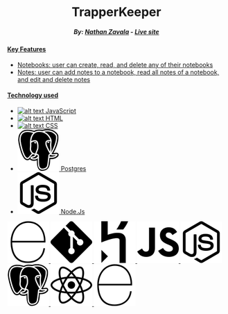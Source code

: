 <h1 align="center"> TrapperKeeper </h1>

<h5 align="center">  By:  <a href="https://github.com/zavadev">Nathan Zavala</a> - <a href="https://trapper-keeper.herokuapp.com/"><i>Live site</i></h5>

#### Key Features
- Notebooks: user can create, read, and delete any of their notebooks
- Notes: user can add notes to a notebook, read all notes of a notebook, and edit and delete notes

#### Technology used
- ![alt text](https://github.com/abranhe/programming-languages-logos/blob/master/src/javascript/javascript_24x24.png) JavaScript
- ![alt text](https://github.com/abranhe/programming-languages-logos/blob/master/src/html/html_24x24.png) HTML
- ![alt text](https://github.com/abranhe/programming-languages-logos/blob/master/src/css/css_24x24.png) CSS
- ![alt text](https://github.com/Workshape/tech-icons/blob/master/icons/postgres.svg) Postgres
- ![alt text](https://github.com/Workshape/tech-icons/blob/master/icons/nodejs.svg) Node.Js

![alt text](https://github.com/Workshape/tech-icons/blob/master/icons/expressjs.svg)
   ![alt text](https://github.com/Workshape/tech-icons/blob/master/icons/git.svg)
   ![alt text](https://github.com/Workshape/tech-icons/blob/master/icons/heroku.svg)
   ![alt text](https://github.com/Workshape/tech-icons/blob/master/icons/javascript.svg)
   ![alt text](https://github.com/Workshape/tech-icons/blob/master/icons/nodejs.svg)
   ![alt text](https://github.com/Workshape/tech-icons/blob/master/icons/postgres.svg)
   ![alt text](https://github.com/Workshape/tech-icons/blob/master/icons/react.svg)
   ![alt text](https://github.com/Workshape/tech-icons/blob/master/icons/expressjs.svg)
